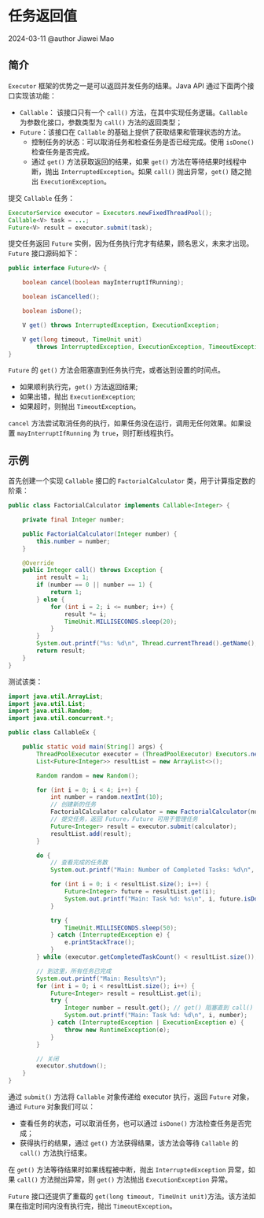 # 任务返回值

2024-03-11
@author Jiawei Mao

## 简介

`Executor` 框架的优势之一是可以返回并发任务的结果。Java API 通过下面两个接口实现该功能：

- `Callable`： 该接口只有一个 `call()` 方法，在其中实现任务逻辑。`Callable` 为参数化接口，参数类型为 `call()` 方法的返回类型；
- `Future`：该接口在 `Callable` 的基础上提供了获取结果和管理状态的方法。
  - 控制任务的状态：可以取消任务和检查任务是否已经完成。使用 `isDone()` 检查任务是否完成。
  - 通过 `get()` 方法获取返回的结果，如果 `get()` 方法在等待结果时线程中断，抛出 `InterruptedException`。如果 `call()` 抛出异常，`get()` 随之抛出 `ExecutionException`。

提交 `Callable` 任务：

```java
ExecutorService executor = Executors.newFixedThreadPool();
Callable<V> task = ...;
Future<V> result = executor.submit(task);
```

提交任务返回 `Future` 实例，因为任务执行完才有结果，顾名思义，未来才出现。`Future` 接口源码如下：

```java
public interface Future<V> {

    boolean cancel(boolean mayInterruptIfRunning);

    boolean isCancelled();

    boolean isDone();

    V get() throws InterruptedException, ExecutionException;

    V get(long timeout, TimeUnit unit)
        throws InterruptedException, ExecutionException, TimeoutException;
}
```

`Future` 的 `get()` 方法会阻塞直到任务执行完，或者达到设置的时间点。

- 如果顺利执行完，`get()` 方法返回结果;
- 如果出错，抛出 `ExecutionException`;
- 如果超时，则抛出 `TimeoutException`。

`cancel` 方法尝试取消任务的执行，如果任务没在运行，调用无任何效果。如果设置 `mayInterruptIfRunning` 为 `true`，则打断线程执行。

## 示例

首先创建一个实现 `Callable` 接口的 `FactorialCalculator` 类，用于计算指定数的阶乘：

```java
public class FactorialCalculator implements Callable<Integer> {

    private final Integer number;

    public FactorialCalculator(Integer number) {
        this.number = number;
    }

    @Override
    public Integer call() throws Exception {
        int result = 1;
        if (number == 0 || number == 1) {
            return 1;
        } else {
            for (int i = 2; i <= number; i++) {
                result *= i;
                TimeUnit.MILLISECONDS.sleep(20);
            }
        }
        System.out.printf("%s: %d\n", Thread.currentThread().getName(), result);
        return result;
    }
}
```

测试该类：

```java
import java.util.ArrayList;
import java.util.List;
import java.util.Random;
import java.util.concurrent.*;

public class CallableEx {

    public static void main(String[] args) {
        ThreadPoolExecutor executor = (ThreadPoolExecutor) Executors.newFixedThreadPool(2);
        List<Future<Integer>> resultList = new ArrayList<>();

        Random random = new Random();

        for (int i = 0; i < 4; i++) {
            int number = random.nextInt(10);
            // 创建新的任务
            FactorialCalculator calculator = new FactorialCalculator(number);
            // 提交任务，返回 Future，Future 可用于管理任务
            Future<Integer> result = executor.submit(calculator);
            resultList.add(result);
        }

        do {
            // 查看完成的任务数
            System.out.printf("Main: Number of Completed Tasks: %d\n", executor.getCompletedTaskCount());

            for (int i = 0; i < resultList.size(); i++) {
                Future<Integer> future = resultList.get(i);
                System.out.printf("Main: Task %d: %s\n", i, future.isDone());
            }

            try {
                TimeUnit.MILLISECONDS.sleep(50);
            } catch (InterruptedException e) {
                e.printStackTrace();
            }
        } while (executor.getCompletedTaskCount() < resultList.size());

        // 到这里，所有任务已完成
        System.out.printf("Main: Results\n");
        for (int i = 0; i < resultList.size(); i++) {
            Future<Integer> result = resultList.get(i);
            try {
                Integer number = result.get(); // get() 阻塞直到 call() 执行完
                System.out.printf("Main: Task %d: %d\n", i, number);
            } catch (InterruptedException | ExecutionException e) {
                throw new RuntimeException(e);
            }
        }

        // 关闭
        executor.shutdown();
    }
}
```

通过 `submit()` 方法将 `Callable` 对象传递给 executor 执行，返回 `Future` 对象，通过 `Future` 对象我们可以：

- 查看任务的状态，可以取消任务，也可以通过 `isDone()` 方法检查任务是否完成；
- 获得执行的结果，通过 `get()` 方法获得结果，该方法会等待 `Callable` 的 `call()` 方法执行结束。

在 `get()` 方法等待结果时如果线程被中断，抛出 `InterruptedException` 异常，如果 `call()` 方法抛出异常，则 `get()` 方法抛出 `ExecutionException` 异常。

`Future` 接口还提供了重载的 `get(long timeout, TimeUnit unit)`方法。该方法如果在指定时间内没有执行完，抛出 `TimeoutException`。
